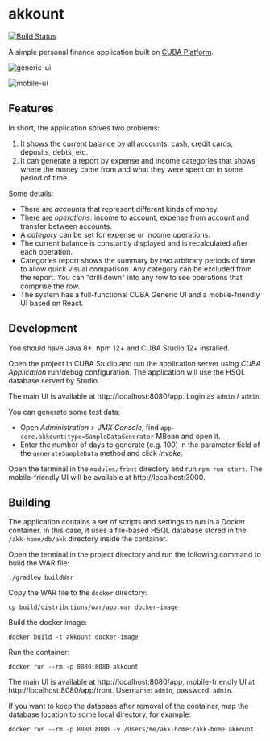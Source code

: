 # akkount

<a href="https://travis-ci.com/knstvk/akkount"><img src="https://api.travis-ci.com/knstvk/akkount.svg?branch=master" alt="Build Status" title=""></a>

A simple personal finance application built on [CUBA Platform](https://www.cuba-platform.com).

![generic-ui](https://github.com/knstvk/akkount/blob/master/img/generic-ui.png)

![mobile-ui](https://github.com/knstvk/akkount/blob/master/img/mobile-ui.png)

## Features

In short, the application solves two problems:
 1. It shows the current balance by all accounts: cash, credit cards, deposits, debts, etc.
 2. It can generate a report by expense and income categories that shows where the money came from and what they were spent on in some period of time.

Some details:
* There are _accounts_ that represent different kinds of money.
* There are _operations_: income to account, expense from account and transfer between accounts.
* A _category_ can be set for expense or income operations.
* The current balance is constantly displayed and is recalculated after each operation.
* Categories report shows the summary by two arbitrary periods of time to allow quick visual comparison. Any category can be excluded from the report. You can "drill down" into any row to see operations that comprise the row.
* The system has a full-functional CUBA Generic UI and a mobile-friendly UI based on React. 

## Development

You should have Java 8+, npm 12+ and CUBA Studio 12+ installed.

Open the project in CUBA Studio and run the application server using *CUBA Application* run/debug configuration. The application will use the HSQL database served by Studio.

The main UI is available at http://localhost:8080/app. Login as `admin` / `admin`. 

You can generate some test data:

- Open *Administration > JMX Console*, find `app-core.akkount:type=SampleDataGenerator` MBean and open it.
- Enter the number of days to generate (e.g. 100) in the parameter field of the `generateSampleData` method and click *Invoke*.     

Open the terminal in the `modules/front` directory and run `npm run start`. The mobile-friendly UI will be available at http://localhost:3000.


## Building

The application contains a set of scripts and settings to run in a Docker container. In this case, it uses a file-based HSQL database stored in the `/akk-home/db/akk` directory inside the container.

Open the terminal in the project directory and run the following command to build the WAR file:

```
./gradlew buildWar
```

Copy the WAR file to the `docker` directory:

```
cp build/distributions/war/app.war docker-image
```

Build the docker image:

```
docker build -t akkount docker-image
```

Run the container:

```
docker run --rm -p 8080:8080 akkount
```

The main UI is available at http://localhost:8080/app, mobile-friendly UI at http://localhost:8080/app/front. Username: `admin`, password: `admin`.

If you want to keep the database after removal of the container, map the database location to some local directory, for example:

```
docker run --rm -p 8080:8080 -v /Users/me/akk-home:/akk-home akkount
```
